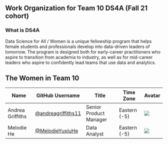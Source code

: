 ## Work Organization for Team 10 DS4A (Fall 21 cohort)

### What is DS4A
Data Science for All / Women is a unique fellowship program that helps female students and professionals develop into data-driven leaders of tomorrow.
The program is designed both for early-career practitioners who aspire to transition from academia to industry, as well as for mid-career leaders who aspire to confidently lead teams that use data and analytics. 

## The Women in Team 10

| Name | GitHub Username | Title | Time Zone | Avatar |
|---|---|---|---|---|
| Andrea Griffiths | [@andreagriffiths11](https://github.com/andreagriffiths11) | Senior Product Manager | Eastern (-5) | ![](https://avatars.githubusercontent.com/andreagriffiths11?s=64) |
| Melodie He | [@MelodieYuxiuHe](https://github.com/MelodieYuxiuHe) | Data Analyst | Eastern (-5) | ![](https://avatars.githubusercontent.com/MelodieYuxiuHe?s=64) |

